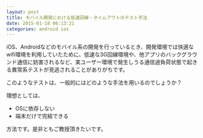```yaml
---
layout: post
title: モバイル開発における低速回線・タイムアウトのテスト手法
date: 2015-01-18 06:13:21
categories: android ios
---
```

<!-- {% raw %} -->
<p>iOS、Androidなどのモバイル系の開発を行っているとき、開発環境では快適なwifi環境を利用していたために、低速な3G回線環境や、他アプリのバックグラウンド通信に妨害されるなど、実ユーザー環境で発生しうる通信過負荷状態で起きる異常系テストが見逃されることがありがちです。</p>

<p>このようなテストは、一般的にはどのような手法を用いるのでしょうか？</p>

<p>理想としては、</p>

<ul>
<li>OSに依存しない</li>
<li>端末だけで完結できる</li>
</ul>

<p>方法です。是非ともご教授頂きたいです。</p>
<!-- {% endraw %} -->
